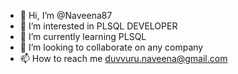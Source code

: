 - 👋 Hi, I’m @Naveena87
- 👀 I’m interested in PLSQL DEVELOPER
- 🌱 I’m currently learning PLSQL
- 💞️ I’m looking to collaborate on any company
- 📫 How to reach me duvvuru.naveena@gmail.com

<!---
Naveena87/Naveena87 is a ✨ special ✨ repository because its `README.md` (this file) appears on your GitHub profile.
You can click the Preview link to take a look at your changes.
--->
